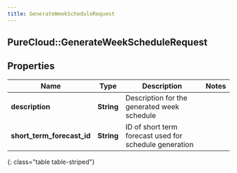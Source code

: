 ```yaml
---
title: GenerateWeekScheduleRequest
---
```

## PureCloud::GenerateWeekScheduleRequest

## Properties

|Name | Type | Description | Notes|
|------------ | ------------- | ------------- | -------------|
| **description** | **String** | Description for the generated week schedule | |
| **short_term_forecast_id** | **String** | ID of short term forecast used for schedule generation | |
{: class="table table-striped"}


